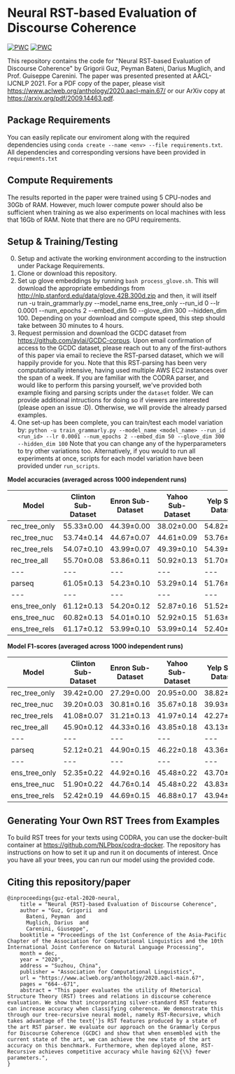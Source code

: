 # Neural RST-based Evaluation of Discourse Coherence

[![PWC](https://img.shields.io/endpoint.svg?url=https://paperswithcode.com/badge/neural-rst-based-evaluation-of-discourse/coherence-evaluation-on-gcdc-rst-accuracy)](https://paperswithcode.com/sota/coherence-evaluation-on-gcdc-rst-accuracy?p=neural-rst-based-evaluation-of-discourse)
[![PWC](https://img.shields.io/endpoint.svg?url=https://paperswithcode.com/badge/neural-rst-based-evaluation-of-discourse/coherence-evaluation-on-gcdc-rst-f1)](https://paperswithcode.com/sota/coherence-evaluation-on-gcdc-rst-f1?p=neural-rst-based-evaluation-of-discourse)

This repository contains the code for "Neural RST-based Evaluation of Discourse Coherence" by Grigorii Guz, Peyman Bateni, Darius Muglich, and Prof. Guiseppe Carenini. The paper was presented presented at AACL-IJCNLP 2021. For a PDF copy of the paper, please visit https://www.aclweb.org/anthology/2020.aacl-main.67/ or our ArXiv copy at https://arxiv.org/pdf/2009.14463.pdf.

## Package Requirements
You can easily replicate our enviroment along with the required dependencies using ```conda create --name <env> --file requirements.txt```. All dependencies and corresponding versions have been provided in ```requirements.txt```

## Compute Requirements
The results reported in the paper were trained using 5 CPU-nodes and 30Gb of RAM. However, much lower compute power should also be sufficient when training as we also experiments on local machines with less that 16Gb of RAM. Note that there are no GPU requirements.

## Setup & Training/Testing
0. Setup and activate the working environment according to the instruction under Package Requirements.
1. Clone or download this repository.
2. Set up glove embeddings by running ```bash process_glove.sh```. This will download the appropriate embeddings from http://nlp.stanford.edu/data/glove.42B.300d.zip and then, it will itself run -u train_grammarly.py --model_name ens_tree_only --run_id 0 --lr 0.0001 --num_epochs 2 --embed_dim 50 --glove_dim 300 --hidden_dim 100. Depending on your download and compute speed, this step should take between 30 minutes to 4 hours.
2. Request permission and download the GCDC dataset from https://github.com/aylai/GCDC-corpus. Upon email confirmation of access to the GCDC dataset, please reach out to any of the first-authors of this paper via email to recieve the RST-parsed dataset, which we will happily provide for you. Note that this RST-parsing has been very computationally intensive, having used multiple AWS EC2 instances over the span of a week. If you are familiar with the CODRA parser, and would like to perform this parsing yourself, we've provided both example fixing and parsing scripts under the ```dataset``` folder. We can provide additional intructions for doing so if viewers are interested (please open an issue :D). Otherwise, we will provide the already parsed examples.
3. One set-up has been complete, you can train/test each model variation by: 
    ```python -u train_grammarly.py --model_name <model_name> --run_id <run_id> --lr 0.0001 --num_epochs 2 --embed_dim 50 --glove_dim 300 --hidden_dim 100```
    Note that you can change any of the hyperparameters to try other variations too.
    Alternatively, if you would to run all experiments at once, scripts for each model variation have been provided under ```run_scripts```.

**Model accuracies (averaged across 1000 independent runs)**

| Model       | Clinton Sub-Dataset | Enron Sub-Dataset | Yahoo Sub-Dataset | Yelp Sub-Dataset | Overall |
| ---         | ---                 | ---               | ---               | ---              | --- |
| rec_tree_only | 55.33±0.00 | 44.39±0.00 | 38.02±0.00 | 54.82±0.00 | 48.14±0.00 |
| rec_tree_nuc | 53.74±0.14 | 44.67±0.07 | 44.61±0.09 | 53.76±0.11 | 49.20±0.07 |
| rec_tree_rels | 54.07±0.10 | 43.99±0.07 | 49.39±0.10 | 54.39±0.12 | 50.46±0.05 |
| rec_tree_all | 55.70±0.08 | 53.86±0.11 | 50.92±0.13 | 51.70±0.16 | 53.04±0.09 |
| ---         | ---                 | ---               | ---               | ---              | --- |
| parseq | 61.05±0.13 | 54.23±0.10 | 53.29±0.14 | 51.76±0.21 | 55.09±0.09 |
| ---         | ---                 | ---               | ---               | ---              | --- |
| ens_tree_only | 61.12±0.13 | 54.20±0.12 | 52.87±0.16 | 51.52±0.22 | 54.93±0.10 |
| ens_tree_nuc | 60.82±0.13 | 54.01±0.10 | 52.92±0.15 | 51.63±0.24 | 54.85±0.10 |
| ens_tree_rels | 61.17±0.12 | 53.99±0.10 | 53.99±0.14 | 52.40±0.21 | 55.39±0.09 |

**Model F1-scores (averaged across 1000 independent runs)**

| Model       | Clinton Sub-Dataset | Enron Sub-Dataset | Yahoo Sub-Dataset | Yelp Sub-Dataset | Overall |
| ---         | ---                 | ---               | ---               | ---              | --- |
| rec_tree_only | 39.42±0.00 | 27.29±0.00 | 20.95±0.00 | 38.82±0.00 | 31.62±0.00 |
| rec_tree_nuc | 39.20±0.03 | 30.81±0.16 | 35.67±0.18 | 39.93±0.08 | 36.40±0.09 |
| rec_tree_rels | 41.08±0.07 | 31.21±0.13 | 41.97±0.14 | 42.27±0.09 | 39.13±0.08 |
| rec_tree_all | 45.90±0.12 | 44.33±0.16 | 43.85±0.18 | 43.13±0.10 | 44.30±0.08 |
| ---         | ---                 | ---               | ---               | ---              | --- |
| parseq | 52.12±0.21 | 44.90±0.15 | 46.22±0.18 | 43.36±0.09 | 46.65±0.10 |
| ---         | ---                 | ---               | ---               | ---              | --- |
| ens_tree_only | 52.35±0.22 | 44.92±0.16 | 45.48±0.22 | 43.70±0.11 | 46.61±0.11 |
| ens_tree_nuc | 51.90±0.22 | 44.76±0.14 | 45.48±0.22 | 43.83±0.13 | 46.49±0.10 |
| ens_tree_rels | 52.42±0.19 | 44.69±0.15 | 46.88±0.17 | 43.94±0.09 | 46.98±0.09 |

## Generating Your Own RST Trees from Examples

To build RST trees for your texts using CODRA, you can use the docker-built container at https://github.com/NLPbox/codra-docker. The repository has instructions on how to set it up and run it on documents of interest. Once you have all your trees, you can run our model using the provided code.

## Citing this repository/paper
```
@inproceedings{guz-etal-2020-neural,
    title = "Neural {RST}-based Evaluation of Discourse Coherence",
    author = "Guz, Grigorii  and
      Bateni, Peyman  and
      Muglich, Darius  and
      Carenini, Giuseppe",
    booktitle = "Proceedings of the 1st Conference of the Asia-Pacific Chapter of the Association for Computational Linguistics and the 10th International Joint Conference on Natural Language Processing",
    month = dec,
    year = "2020",
    address = "Suzhou, China",
    publisher = "Association for Computational Linguistics",
    url = "https://www.aclweb.org/anthology/2020.aacl-main.67",
    pages = "664--671",
    abstract = "This paper evaluates the utility of Rhetorical Structure Theory (RST) trees and relations in discourse coherence evaluation. We show that incorporating silver-standard RST features can increase accuracy when classifying coherence. We demonstrate this through our tree-recursive neural model, namely RST-Recursive, which takes advantage of the text{'}s RST features produced by a state of the art RST parser. We evaluate our approach on the Grammarly Corpus for Discourse Coherence (GCDC) and show that when ensembled with the current state of the art, we can achieve the new state of the art accuracy on this benchmark. Furthermore, when deployed alone, RST-Recursive achieves competitive accuracy while having 62{\%} fewer parameters.",
}
```
